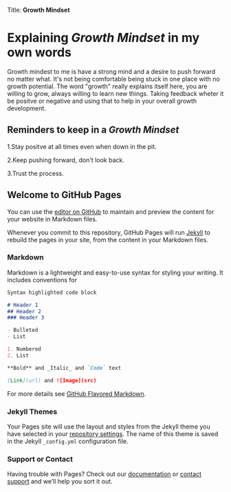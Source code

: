 Title: **Growth Mindset**
# Explaining *Growth Mindset* in my own words

Growth mindest to me is have a strong mind and a desire to push forward no matter what. It's not being comfortable being stuck in one place with no growth potential. The word "growth" really explains itself here, you are willing to grow, always willing to learn new things. Taking feedback wheter it be positve or negative and using that to help in your overall growth development. 

## Reminders to keep in a *Growth Mindset*
1.Stay positve at all times even when down in the pit.

2.Keep pushing forward, don't look back.

3.Trust the process.

  
























































## Welcome to GitHub Pages
You can use the [editor on GitHub](https://github.com/nmeyer11/Learning-Journal/edit/master/README.md) to maintain and preview the content for your website in Markdown files.

Whenever you commit to this repository, GitHub Pages will run [Jekyll](https://jekyllrb.com/) to rebuild the pages in your site, from the content in your Markdown files.

### Markdown

Markdown is a lightweight and easy-to-use syntax for styling your writing. It includes conventions for

```markdown
Syntax highlighted code block

# Header 1
## Header 2
### Header 3

- Bulleted
- List

1. Numbered
2. List

**Bold** and _Italic_ and `Code` text

[Link](url) and ![Image](src)
```

For more details see [GitHub Flavored Markdown](https://guides.github.com/features/mastering-markdown/).

### Jekyll Themes

Your Pages site will use the layout and styles from the Jekyll theme you have selected in your [repository settings](https://github.com/nmeyer11/Learning-Journal/settings). The name of this theme is saved in the Jekyll `_config.yml` configuration file.

### Support or Contact

Having trouble with Pages? Check out our [documentation](https://help.github.com/categories/github-pages-basics/) or [contact support](https://github.com/contact) and we’ll help you sort it out.
